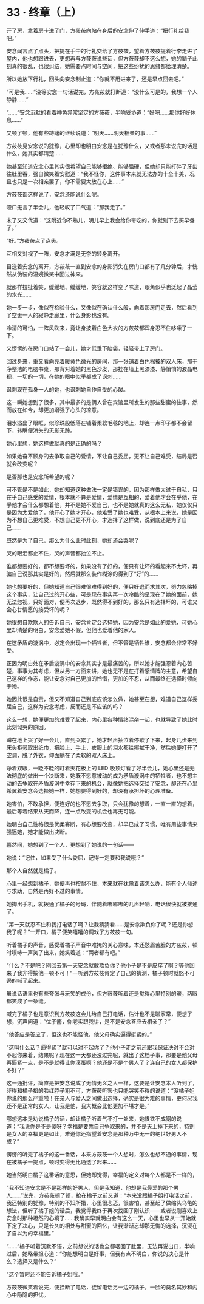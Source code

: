 <link rel="stylesheet" href="../../styles/text.css"/>
<h1>33 · 终章（上）</h1>

开了房，拿着房卡进了门，方莜莜向站在身后的安念伸了伸手道：“把行礼给我吧。”

安念闻言点了点头，把提在手中的行礼交给了方莜莜，望着方莜莜提着行李走进了屋内，他也想跟进去，更想再与方莜莜说些话，但方莜莜却不这么想，她的脑子此刻真的很乱，也很纠结，她需要点时间与空间，把这些纷扰的思绪都给理清楚。

所以她放下行礼，回头向安念制止道：“你就不用进来了，还是早点回去吧。”

“可是我……”没等安念一句话说完，方莜莜就打断道：“没什么可是的，我想一个人静静……”

“……”安念沉默的看着神色异常坚定的方莜莜，半响妥协道：“好吧……那你好好休息……”

又顿了顿，他有些踌躇的继续说道：“明天……明天相亲的事……”

方莜莜见安念说的犹豫，心里却也明白安念是在犹豫什么，又或者那未说完的话是什么，她其实都清楚……

她甚至知道安念心里其实很希望自己能够拒绝、能够强硬，但她却只能打碎了牙齿往肚里吞，强自微笑着安慰道：“我不怪你，这件事本来就无法办的十全十美，况且也只是一次相亲罢了，你不需要太放在心上……”

方莜莜都这样说了，安念还能说什么呢。

哑口无言了半会儿，他轻叹了口气道：“那我走了。”

末了又交代道：“这附近你不熟儿，明儿早上我会给你带吃的，你就别下去买早餐了。”

“好。”方莜莜点了点头。

互相又对视了一阵，安念才满是无奈的转身离开。

目送着安念的离开，方莜莜一直到安念的身影消失在房门口都有了几分钟后，才恍然从伪装的温婉微笑中回过神来。

就那样拉扯着笑，缓缓地、缓缓地，笑容就这样变了味道，眼角似乎也泛起了晶莹的水光……

她一步一步，像似在检验什么，又像似在确认什么般，向着那房门走去，然后看到了空无一人的寂静走廊里，什么身影也没有。

冷清的可怕，一阵风吹来，竟让身披着白色大衣的方莜莜都浑身忍不住哆嗦了一下。

又愣愣的在房门口站了一会儿，她才低垂下脑袋，轻轻带上了房门。

回过身来，重又看向亮着暖黄色微光的房间，那一张铺着白色棉被的双人床，那干净整洁的电脑书桌，那背对着她的黑色沙发，那挂在墙上黑漆漆、静悄悄的液晶电视，一切的一切，在她的眼中似乎都成了讽刺……

讽刺现在孤身一人的她，也讽刺她自作自受的心酸。

这一瞬她想到了很多，其中最多的是俩人曾在宾馆里所发生的那些甜蜜的往事，然而放在如今，却更加增强了心头的凉意。

泪水溢出了眼眶，似珍珠般低落在铺着柔软毛毯的地上，却连一点印子都不会留下，转瞬便消失的无影无踪。

她心里想，她这样做就真的是正确的吗？

如果她奋不顾身的去争取自己的爱情，不让自己委屈，更不让自己难受，结局是否就会改变呢？

是否那也是安念所希望的呢？

可不管是不是如此，她却知道这种做法一定是错误的，因为那样做太过于自私，只在乎自己感受的爱情，根本就不算是爱情，爱情是互相的，爱着他才会在乎他，在乎他才会什么都想着他，并不是她不爱自己，也不是她就真的这么无私，她仅仅只是因为太爱他了，他开心了她才开心，他难受了她也难受，从根本上来说，她是因为不想自己更难受，不想自己更不开心，才选择了这样做，说到底还是为了自己……

既然是为了自己，那么为什么此时此刻，她却还会哭呢？

哭的眼泪都止不住，哭的声音都抽泣不止。

谁都想要好的，都不想要坏的，如果没有了好的，便只有让坏的看起来不太坏，再骗自己说那其实是好的，然后就那么装作糊涂的得到了“好”的……

她也想要好的，但她知道自己很难很难得到好的，便只好退而求其次，努力忽略掉这个事实，让自己过的开心些，可是现在事实再一次冷酷的呈现在了她的面前，她无法忽视，只好面对，便再次退步，既然得不到好的，那么只有选择坏的，可谁又会心甘情愿的接受坏的呢？

她很想自欺欺人的告诉自己，安念肯定会选择她，因为安念是如此的爱她，可她心里却清楚的明白，安念爱她不假，但他也爱着他的家人。

在这矛盾的漩涡中，必定会出现一个牺牲者，但不管是牺牲谁，安念都会非常不好受。

正因为明白处在矛盾漩涡中的安念其实才是最痛苦的，所以她才能强忍着内心苦楚，事事为其考虑，但从另一方面来讲，她也无不是在打着感情牌的主意，希望自己这样的作态，能让安念对自己更加的怜惜，更加的不忍，从而最终在选择时倾向于她。

她因此很是自责，但又不知道自己到底应该怎么做，她甚至在想，难道自己这样委屈自己，这样为安念考虑，反而还是不应该的吗？

这么一想，她便更加的难受了起来，内心里各种情绪混杂一起，也就导致了她此时此刻恸哭的原因。

蹲在地上哭了好一会儿，直到哭累了，她才轻声抽泣着停歇了下来，起身几步来到床头柜旁取出纸巾，把脸上、手上，衣服上的泪水都给擦拭干净，然后她便打开了空调，脱了外衣，仰面躺在了柔软的双人床上。

睁着双眼，一眨不眨的盯着天花板上的 LED 吸顶灯看了好半会儿，她心里还是无法彻底的做出一个决断来，她既不愿意被动的成为矛盾漩涡中的牺牲者，也不想主动的去争取在矛盾漩涡中幸存下来的机会，就像她把选择交给了安念，却还在心里希翼着安念会选择她一样，她想要得到好的，却没有承担坏的心理准备。

她害怕，不敢承担，便连好的也不愿去争取，只会犹豫的想着，一直一直的想着，最后等着结果从天而降，连一点改变的机会也再无可能。

她明白自己性格很是优柔寡断，有心想要改变，却早已成了习惯，唯有用些事情来强逼她，她才能做出决断。

暮然间，她想到了一个人，更想到了她说的一句话——

她说：“记住，如果受了什么委屈，记得一定要和我说哦？”

那个人自然就是橘子。

心里一经想到橘子，她便再也按耐不住，本来就在犹豫着该怎么办，能有个人倾述与求助，自然是再好不过的事情。

她掏出手机，就拨通了橘子的号码，伴随着嘟嘟嘟的几声轻响，电话很快就被接通了。

“第一天就忍不住和我打电话了啊？让我猜猜看……是安念欺负你了呢？还是你想我了呢？”一开口，橘子便笑嘻嘻的调戏了方莜莜一句。

听着橘子的声音，感受着橘子声音中难掩的关心意味，本还愁眉苦脸的方莜莜，顿时噗哧一声笑了出来，她笑着道：“两者都有吧。”

“什么？不是吧？刚回去第一天安念就敢欺负你？他小子是不是皮痒了啊？等他回来了我非得揍他一顿不可！”一听到方莜莜肯定了自己的猜测，橘子顿时就怒不可遏的喊了起来。

虽说话语里也有些夸张与玩笑的成份，但方莜莜听着还是觉得心里特别的暖，两眼都笑成了一条缝。

喊完了橘子也是意识到方莜莜这会儿给自己打电话，估计也不是聊家常，便想了想，沉声问道：“优子酱，你老实跟我讲，是不是安念答应去相亲了？”

“他答应是答应了，但这也不能怪他，他父母确实逼得挺紧的。”

“这叫什么话？逼得紧了就可以对不起你了？他小子走之前还跟我保证决对不会对不起你来着，结果呢？现在这一天都还没过完呢，就出了这档子事，那要是他父母再逼紧一点，是不是就得让你滚蛋啊？他还是不是个男人了？连自己的女人都保护不好？”

这一通批评，简直是把安念说成了无情无义之人一样，这要是让安念本人听到了，非得和橘子掐的脸红脖子粗不可，方莜莜听罢也只能哭笑不得的说道：“没橘子姐你说的那么严重啦！在亲人与爱人之间做出选择，确实是很为难的事情，更何况我还不是正常的女人，让我是他，我大概会比他更加不堪才是。”

哪想这本是劝说橘子的话，却让橘子听着气不打一处来，她恨铁不成钢的说道：“我说你是不是傻呀？幸福是要靠自己争取来的，并不是天上掉下来的，特别是女人的幸福更是如此，难道你还指望着安念是那种万中无一的绝世好男人不成？”

愣愣的听完了橘子的这一番话，本来方莜莜一个人想时，怎么也想不通的事情，现在被橘子一提点，顿时变得无比通透了起来……

她当然明白橘子这番话的意思，但她却觉得，幸福的定义对每个人都是不一样的，

“我不知道安念是不是那样的好男人，但是我知道，他却是我最爱的那个男人……”说完，方莜莜顿了顿，抢在橘子之前又道：“本来没跟橘子姐打电话之前，我还特别的犹豫，特别的不知所措，心里很忐忑，很害怕，甚至起了做缩头乌龟的想法，但听了橘子姐的话后，我觉得我终于再次找回了刚认识——或者说刚喜欢上安念时那种坦然的心境了……我确实早就明白会有这么一天，心里也早从一开始就下定了决心，只是长久的相处与甜蜜的回忆，让我渐渐忘却那无悔的选择，沉浸在了自以为的幸福里。”

“……”橘子听着沉默不语，之前想说的话也全都咽回了肚里，无法再说出口，半响过后，她略带担心道：“你能想明白是好事，但我有点不明白，你说的决心是什么？选择又是什么？”

“这个暂时还不能告诉橘子姐哦。”

方莜莜微笑着说完，便挂断了电话，徒留电话另一边的橘子，一脸的莫名其妙和内心中隐隐的担忧。
